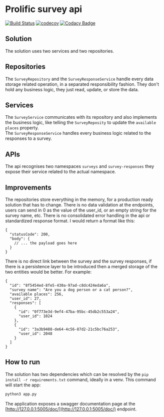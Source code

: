 # Prolific survey api 

[![Build Status](https://travis-ci.org/dev-11/prolific-surveys-api.svg?branch=master)](https://travis-ci.org/dev-11/prolific-surveys-api)
[![codecov](https://codecov.io/gh/dev-11/prolific-surveys-api/branch/master/graph/badge.svg)](https://codecov.io/gh/dev-11/prolific-surveys-api)
[![Codacy Badge](https://api.codacy.com/project/badge/Grade/0971683aad8c4d898d2c11f45e1768b8)](https://www.codacy.com/manual/dev-11/prolific-surveys-api?utm_source=github.com&amp;utm_medium=referral&amp;utm_content=dev-11/prolific-surveys-api&amp;utm_campaign=Badge_Grade)

## Solution

The solution uses two services and two repositories.

## Repositories

The `SurveyRepository` and the `SurveyResponseService` handle every data storage related operation, in a separated responsibility fashion. They don't hold any business logic, they just read, update, or store the data.  

## Services

The `SurveyService` communicates with its repository and also implements the business logic, like telling the `SurveyReposity` to update the `available places` property.  
The `SurveyResponseService` handles every business logic related to the responses to a survey.

## APIs

The api recognises two namespaces `surveys` and `survey-responses` they expose their service related to the actual namespace.

## Improvements

The repositories store everything in the memory, for a production ready solution that has to change. 
There is no data validation at the endpoints, users can send in 0 as the value of the user_id, or an empty string for the survey name, etc.
There is no consolidated error handling in the api or standardized response format. I would return a format like this:
```json5
{
  "statusCode": 200,
  "body": {
    // ... the payload goes here
  }
}
```
There is no direct link between the survey and the survey responses, if there is a persistence layer to be introduced then a merged storage of the two entities would be better. For example:
```json5
{
  "id": "8f5454ed-8fe5-430a-97ad-c8dc424eda6a",
  "survey name": "Are you a dog person or a cat person?",
  "available places": 256,
  "user_id": 27,
  "responses": [
    {
      "id": "0f773e3d-9ef4-47ba-95bc-45db2c553a24",
      "user_id": 1024
    },
    {
      "id": "3a3b9488-de64-4c56-87d2-21c5bc76a253",
      "user_id": 2048
    }
  ]
}
``` 

## How to run

The solution has two dependencies which can be resolved by the `pip install -r requirements.txt` command, ideally in a venv.
This command will start the app:
```bash
python3 app.py
```

The application exposes a swagger documentation page at the [http://127.0.0.1:5005/doc/](http://127.0.0.1:5005/doc/) endpoint.
